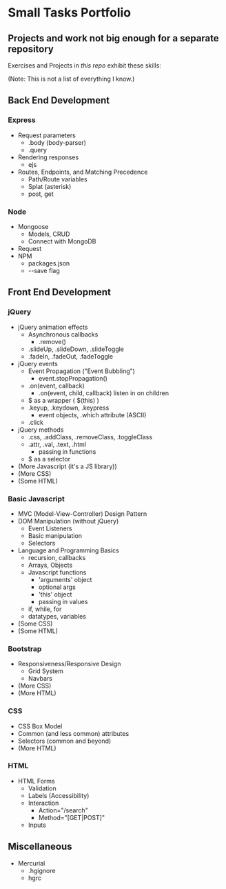 # Small Tasks Portfolio
## Projects and work not big enough for a separate repository

Exercises and Projects in *this repo* exhibit these skills:

(Note: This is not a list of everything I know.)

## Back End Development

### Express

* Request parameters
    * .body (body-parser)
    * .query
* Rendering responses
    * ejs
* Routes, Endpoints, and Matching Precedence
    * Path/Route variables
    * Splat (asterisk)
    * post, get

### Node

* Mongoose
  * Models, CRUD
  * Connect with MongoDB
* Request
* NPM
    * packages.json
    * --save flag

## Front End Development

### jQuery

* jQuery animation effects
    * Asynchronous callbacks
        * .remove()
    * .slideUp, .slideDown, .slideToggle
    * .fadeIn, .fadeOut, .fadeToggle
* jQuery events
    * Event Propagation ("Event Bubbling")
        * event.stopPropagation()
    * .on(event, callback)
        * .on(event, child, callback) listen in on children
    * $ as a wrapper ( $(this) )
    * .keyup, .keydown, .keypress
        * event objects, .which attribute (ASCII)
    * .click
* jQuery methods
    * .css, .addClass, .removeClass, .toggleClass
    * .attr, .val, .text, .html
        * passing in functions
    * $ as a selector
* (More Javascript (it's a JS library))
* (More CSS)
* (Some HTML)

### Basic Javascript

* MVC (Model-View-Controller) Design Pattern
* DOM Manipulation (without jQuery)
    * Event Listeners
    * Basic manipulation
    * Selectors
* Language and Programming Basics
    * recursion, callbacks
    * Arrays, Objects
    * Javascript functions
        * 'arguments' object
        * optional args
        * 'this' object
        * passing in values
    * if, while, for
    * datatypes, variables
* (Some CSS)
* (Some HTML)

### Bootstrap

* Responsiveness/Responsive Design
    * Grid System
    * Navbars
* (More CSS)
* (More HTML)

### CSS

* CSS Box Model
* Common (and less common) attributes
* Selectors (common and beyond)
* (More HTML)

### HTML

* HTML Forms
    * Validation
    * Labels (Accessibility)
    * Interaction
        * Action="/search"
        * Method="[GET|POST]"
    * Inputs

## Miscellaneous

* Mercurial
    * .hgignore
    * hgrc
